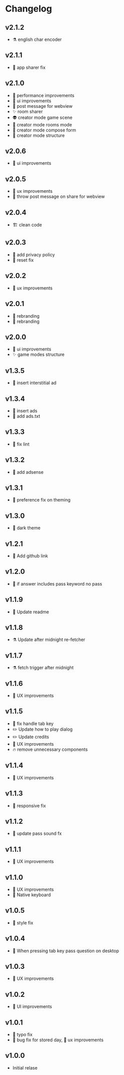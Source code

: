 # Changelog

## v2.1.2

- :alembic: english char encoder

## v2.1.1

- :bug: app sharer fix

## v2.1.0

- :rocket: performance improvements
- :lipstick: ui improvements
- :bridge_at_night: post message for webview
- :sparkles: room sharer
- :alien: creator mode game scene
- :bridge_at_night: creator mode rooms mode
- :bridge_at_night: creator mode compose form
- :bridge_at_night: creator mode structure

## v2.0.6

- :lipstick: ui improvements

## v2.0.5

- :children_crossing: ux improvements
- :bug: throw post message on share for webview

## v2.0.4

- :building_construction: clean code

## v2.0.3

- :speech_balloon: add privacy policy
- :bug: reset fix

## v2.0.2

- :children_crossing: ux improvements

## v2.0.1

- :necktie: rebranding
- :necktie: rebranding

## v2.0.0

- :lipstick: ui improvements
- :sparkles: game modes structure

## v1.3.5

- :money_with_wings: insert interstitial ad

## v1.3.4

- :money_with_wings: insert ads
- :money_with_wings: add ads.txt

## v1.3.3

- :rotating_light: fix lint

## v1.3.2

- :money_with_wings: add adsense

## v1.3.1

- :bug: preference fix on theming

## v1.3.0

- :lipstick: dark theme

## v1.2.1

- :pencil: Add github link

## v1.2.0

- :bug: if answer includes pass keyword no pass

## v1.1.9

- :pencil: Update readme

## v1.1.8

- :alembic: Update after midnight re-fetcher

## v1.1.7

- :alembic: fetch trigger after midnight

## v1.1.6

- :lips: UX improvements

## v1.1.5

- :bug: fix handle tab key
- :pencil2: Update how to play dialog
- :pencil2: Update credits
- :lips: UX improvements
- :fire: remove unnecessary components

## v1.1.4

- :lips: UX improvements

## v1.1.3

- :iphone: responsive fix

## v1.1.2

- :bento: update pass sound fx

## v1.1.1

- :lips: UX improvements

## v1.1.0

- :lips: UX improvements
- :lips: Native keyboard

## v1.0.5

- :lipstick: style fix

## v1.0.4

- :lips: When pressing tab key pass question on desktop

## v1.0.3

- :lips: UX improvements

## v1.0.2

- :lipstick: UI improvements

## v1.0.1

- :pencil: typo fix
- :bug: bug fix for stored day, :lips: ux improvements

## v1.0.0

- Initial relase
